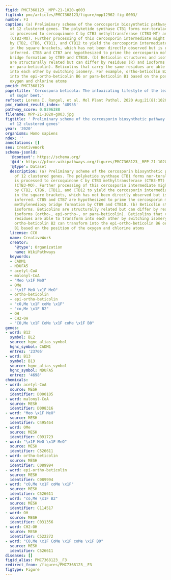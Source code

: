 ```yaml
---
figid: PMC7368123__MPP-21-1020-g003
figlink: pmc/articles/PMC7368123/figure/mpp12962-fig-0003/
number: F3
caption: (a) Preliminary scheme of the cercosporin biosynthetic pathway consisting
  of 12 clustered genes. The polyketide synthase CTB1 forms nor‐toralactone, which
  is processed to cercoquinone C by CTB3 methyltransferase (CTB3‐MT) and monooxygenase
  (CTB3‐MO). Further processing of this cercosporin intermediate might be mediated
  by CTB2, CTB6, CTB11, and CTB12 to yield the cercosporin intermediate displayed
  in the square brackets, which has not been directly observed but is rather logically
  inferred. CTB5 and CTB7 are hypothesized to prime the cercosporin molecule for methylenedioxy
  bridge formation by CTB9 and CTB10. (b) Beticolin structures and isoforms. Beticolins
  are structurally related but can differ by residues (R) and isoforms (ortho‐, epi‐ortho‐,
  or para‐beticolin). Beticolins that carry the same residues are able to transform
  into each other by switching isomery. For example, ortho‐beticolin B2 can transform
  into the epi‐ortho‐beticolin B6 or para‐beticolin B1 based on the position of the
  oxygen and chlorine atoms
pmcid: PMC7368123
papertitle: 'Cercospora beticola: The intoxicating lifestyle of the leaf spot pathogen
  of sugar beet.'
reftext: Lorena I. Rangel, et al. Mol Plant Pathol. 2020 Aug;21(8):1020-1041.
pmc_ranked_result_index: '48955'
pathway_score: 0.8296388
filename: MPP-21-1020-g003.jpg
figtitle: ' Preliminary scheme of the cercosporin biosynthetic pathway consisting
  of 12 clustered genes'
year: '2020'
organisms: Homo sapiens
ndex: ''
annotations: []
seo: CreativeWork
schema-jsonld:
  '@context': https://schema.org/
  '@id': https://pfocr.wikipathways.org/figures/PMC7368123__MPP-21-1020-g003.html
  '@type': Dataset
  description: (a) Preliminary scheme of the cercosporin biosynthetic pathway consisting
    of 12 clustered genes. The polyketide synthase CTB1 forms nor‐toralactone, which
    is processed to cercoquinone C by CTB3 methyltransferase (CTB3‐MT) and monooxygenase
    (CTB3‐MO). Further processing of this cercosporin intermediate might be mediated
    by CTB2, CTB6, CTB11, and CTB12 to yield the cercosporin intermediate displayed
    in the square brackets, which has not been directly observed but is rather logically
    inferred. CTB5 and CTB7 are hypothesized to prime the cercosporin molecule for
    methylenedioxy bridge formation by CTB9 and CTB10. (b) Beticolin structures and
    isoforms. Beticolins are structurally related but can differ by residues (R) and
    isoforms (ortho‐, epi‐ortho‐, or para‐beticolin). Beticolins that carry the same
    residues are able to transform into each other by switching isomery. For example,
    ortho‐beticolin B2 can transform into the epi‐ortho‐beticolin B6 or para‐beticolin
    B1 based on the position of the oxygen and chlorine atoms
  license: CC0
  name: CreativeWork
  creator:
    '@type': Organization
    name: WikiPathways
  keywords:
  - CADM1
  - NDUFA5
  - acetyl-CoA
  - malonyl-CoA
  - "Meo \x1F MeO"
  - OMe
  - "\x1F MeO \x1F MeO"
  - ortho-beticolin
  - epi-ortho-beticolin
  - "cO,Me \x1F coMe \x1F"
  - "co,Me \x1F B2"
  - OH
  - CH2-OH
  - "CO,Me \x1F CoMe \x1F coMe \x1F B0"
genes:
- word: B12
  symbol: BL2
  source: hgnc_alias_symbol
  hgnc_symbol: CADM1
  entrez: '23705'
- word: B13
  symbol: B13
  source: hgnc_alias_symbol
  hgnc_symbol: NDUFA5
  entrez: '4698'
chemicals:
- word: acetyl-CoA
  source: MESH
  identifier: D000105
- word: malonyl-CoA
  source: MESH
  identifier: D008316
- word: "Meo \x1F MeO"
  source: MESH
  identifier: C495464
- word: OMe
  source: MESH
  identifier: C091723
- word: "\x1F MeO \x1F MeO"
  source: MESH
  identifier: C526611
- word: ortho-beticolin
  source: MESH
  identifier: C089994
- word: epi-ortho-beticolin
  source: MESH
  identifier: C089994
- word: "cO,Me \x1F coMe \x1F"
  source: MESH
  identifier: C526611
- word: "co,Me \x1F B2"
  source: MESH
  identifier: C114517
- word: OH
  source: MESH
  identifier: C031356
- word: CH2-OH
  source: MESH
  identifier: C522272
- word: "CO,Me \x1F CoMe \x1F coMe \x1F B0"
  source: MESH
  identifier: C526611
diseases: []
figid_alias: PMC7368123__F3
redirect_from: /figures/PMC7368123__F3
figtype: Figure
---
```

